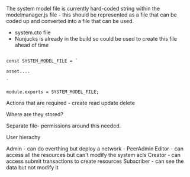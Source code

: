 

The system model file is currently hard-coded string within the modelmanager.js file - this should be represented as a file that can be coded up and converted into a file that can be used.

- system.cto file 
- Nunjucks is already in the build so could be used to create this file ahead of time


 
```

const SYSTEM_MODEL_FILE = `

asset....

`

module.exports = SYSTEM_MODEL_FILE;

```

Actions that are required - create read update delete


Where are they stored?

Separate file- permissions around this needed.


User hierachy

Admin        - can do everthing but deploy a network - PeerAdmin 
Editor       - can access all the resources but can't modify the system acls
Creator      - can access submit transactions to create resources
Subscriber   - can see the data but not modify it

